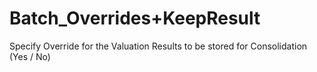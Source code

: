 # Batch_Overrides+KeepResult

Specify Override for the Valuation Results to be stored for
Consolidation (Yes / No)
